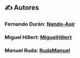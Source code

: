 ## ✍️ Autores

### Fernando Durán: [Nando-Asir](https://github.com/Nando-Asir)

### Miguel Hillert: [MiguelHillert](https://github.com/MiguelHillert)

### Manuel Ruda: [RudaManuel](https://github.com/RudaManuel)
